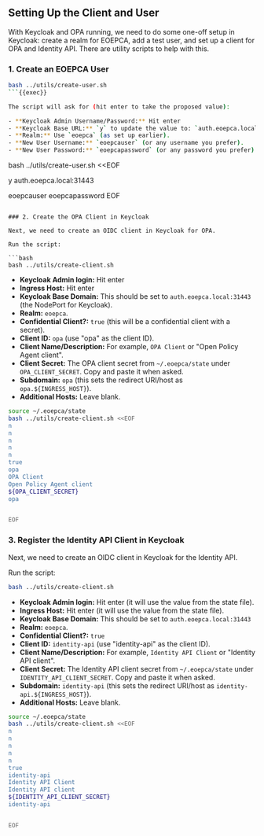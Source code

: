 
## Setting Up the Client and User

With Keycloak and OPA running, we need to do some one-off setup in Keycloak: create a realm for EOEPCA, add a test user, and set up a client for OPA and Identity API. There are utility scripts to help with this.

### 1. Create an EOEPCA User

```bash
bash ../utils/create-user.sh
```{{exec}}

The script will ask for (hit enter to take the proposed value):

- **Keycloak Admin Username/Password:** Hit enter
- **Keycloak Base URL:** `y` to update the value to: `auth.eoepca.local:31443` # we need to set the NodePort in this scenario.
- **Realm:** Use `eoepca` (as set up earlier).
- **New User Username:** `eoepcauser` (or any username you prefer).
- **New User Password:** `eoepcapassword` (or any password you prefer).

```
bash ../utils/create-user.sh <<EOF


y
auth.eoepca.local:31443

eoepcauser
eoepcapassword
EOF
```

### 2. Create the OPA Client in Keycloak

Next, we need to create an OIDC client in Keycloak for OPA.

Run the script:

```bash
bash ../utils/create-client.sh
```

- **Keycloak Admin login:** Hit enter
- **Ingress Host:** Hit enter
- **Keycloak Base Domain:** This should be set to `auth.eoepca.local:31443` (the NodePort for Keycloak).
- **Realm:** `eoepca`.
- **Confidential Client?:** `true` (this will be a confidential client with a secret).
- **Client ID:** `opa` (use "opa" as the client ID).
- **Client Name/Description:** For example, `OPA Client` or "Open Policy Agent client".
- **Client Secret:** The OPA client secret from `~/.eoepca/state` under `OPA_CLIENT_SECRET`. Copy and paste it when asked.
- **Subdomain:** `opa` (this sets the redirect URI/host as `opa.${INGRESS_HOST}`).
- **Additional Hosts:** Leave blank.

```bash
source ~/.eoepca/state
bash ../utils/create-client.sh <<EOF
n
n
n
n
n
true
opa
OPA Client
Open Policy Agent client
${OPA_CLIENT_SECRET}
opa


EOF
```

### 3. Register the Identity API Client in Keycloak

Next, we need to create an OIDC client in Keycloak for the Identity API.

Run the script:

```bash
bash ../utils/create-client.sh
```

- **Keycloak Admin login:** Hit enter (it will use the value from the state file).
- **Ingress Host:** Hit enter (it will use the value from the state file).
- **Keycloak Base Domain:** This should be set to `auth.eoepca.local:31443`
- **Realm:** `eoepca`.
- **Confidential Client?:** `true` 
- **Client ID:** `identity-api` (use "identity-api" as the client ID).
- **Client Name/Description:** For example, `Identity API Client` or "Identity API client".
- **Client Secret:** The Identity API client secret from `~/.eoepca/state` under `IDENTITY_API_CLIENT_SECRET`. Copy and paste it when asked.
- **Subdomain:** `identity-api` (this sets the redirect URI/host as `identity-api.${INGRESS_HOST}`).
- **Additional Hosts:** Leave blank.

```bash
source ~/.eoepca/state
bash ../utils/create-client.sh <<EOF
n
n
n
n
n
true
identity-api
Identity API Client
Identity API client
${IDENTITY_API_CLIENT_SECRET}
identity-api


EOF
```